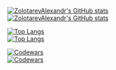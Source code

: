 [![ZolotarevAlexandr's GitHub stats](https://github-readme-stats-three-omega-60.vercel.app/api?username=ZolotarevAlexandr&show_icons=true&hide=stars,issues&rank_icon=github&theme=dark#gh-dark-mode-only)](https://github.com/ZolotarevAlexandr#gh-dark-mode-only)  
[![ZolotarevAlexandr's GitHub stats](https://github-readme-stats-three-omega-60.vercel.app/api?username=ZolotarevAlexandr&show_icons=true&hide=stars,issues&rank_icon=github&theme=default#gh-light-mode-only)](https://github.com/ZolotarevAlexandr#gh-light-mode-only)  

[![Top Langs](https://github-readme-stats-three-omega-60.vercel.app/api/top-langs/?username=ZolotarevAlexandr&hide=shell,html&layout=compact&size_weight=0.5&count_weight=0.5&theme=dark#gh-dark-mode-only)](https://github.com/ZolotarevAlexandr#gh-dark-mode-only)  
[![Top Langs](https://github-readme-stats-three-omega-60.vercel.app/api/top-langs/?username=ZolotarevAlexandr&hide=shell,html&layout=compact&size_weight=0.5&count_weight=0.5&theme=default#gh-light-mode-only)](https://github.com/ZolotarevAlexandr#gh-light-mode-only)  

[![Codewars](https://github.r2v.ch/codewars?user=ZolotarevAlexandr&top_languages=true&hide_clan=true&stroke=%23FFFFFF&theme=gradient_dark_by_level#gh-dark-mode-only)](https://www.codewars.com/users/ZolotarevAlexandr/stats#gh-dark-mode-only)  
[![Codewars](https://github.r2v.ch/codewars?user=ZolotarevAlexandr&top_languages=true&hide_clan=true&stroke=%23FFFFFF&theme=gradient_light_by_level#gh-light-mode-only)](https://www.codewars.com/users/ZolotarevAlexandr/stats#gh-light-mode-only)
